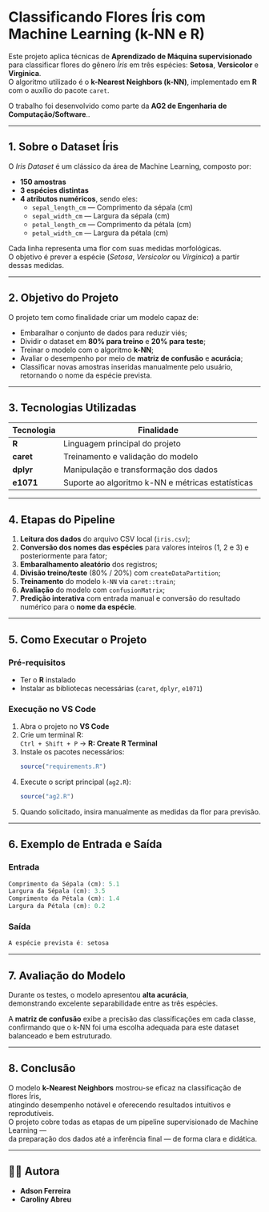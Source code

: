 # Classificando Flores Íris com Machine Learning (k-NN e R)

Este projeto aplica técnicas de **Aprendizado de Máquina supervisionado** para classificar flores do gênero *Íris* em três espécies: **Setosa**, **Versicolor** e **Virginica**.  
O algoritmo utilizado é o **k-Nearest Neighbors (k-NN)**, implementado em **R** com o auxílio do pacote `caret`.

O trabalho foi desenvolvido como parte da **AG2 de Engenharia de Computação/Software**..

---

## 1. Sobre o Dataset Íris

O *Iris Dataset* é um clássico da área de Machine Learning, composto por:

- **150 amostras**  
- **3 espécies distintas**  
- **4 atributos numéricos**, sendo eles:  
  - `sepal_length_cm` — Comprimento da sépala (cm)  
  - `sepal_width_cm` — Largura da sépala (cm)  
  - `petal_length_cm` — Comprimento da pétala (cm)  
  - `petal_width_cm` — Largura da pétala (cm)  

Cada linha representa uma flor com suas medidas morfológicas.  
O objetivo é prever a espécie (*Setosa*, *Versicolor* ou *Virginica*) a partir dessas medidas.

---

## 2. Objetivo do Projeto

O projeto tem como finalidade criar um modelo capaz de:

- Embaralhar o conjunto de dados para reduzir viés;  
- Dividir o dataset em **80% para treino** e **20% para teste**;  
- Treinar o modelo com o algoritmo **k-NN**;  
- Avaliar o desempenho por meio de **matriz de confusão** e **acurácia**;  
- Classificar novas amostras inseridas manualmente pelo usuário, retornando o nome da espécie prevista.

---

## 3. Tecnologias Utilizadas

| Tecnologia | Finalidade |
|-------------|-------------|
| **R** | Linguagem principal do projeto |
| **caret** | Treinamento e validação do modelo |
| **dplyr** | Manipulação e transformação dos dados |
| **e1071** | Suporte ao algoritmo k-NN e métricas estatísticas |

---

## 4. Etapas do Pipeline

1. **Leitura dos dados** do arquivo CSV local (`iris.csv`);  
2. **Conversão dos nomes das espécies** para valores inteiros (1, 2 e 3) e posteriormente para fator;  
3. **Embaralhamento aleatório** dos registros;  
4. **Divisão treino/teste** (80% / 20%) com `createDataPartition`;  
5. **Treinamento** do modelo `k-NN` via `caret::train`;  
6. **Avaliação** do modelo com `confusionMatrix`;  
7. **Predição interativa** com entrada manual e conversão do resultado numérico para o **nome da espécie**.

---

## 5. Como Executar o Projeto

### Pré-requisitos

- Ter o **R** instalado  
- Instalar as bibliotecas necessárias (`caret`, `dplyr`, `e1071`)

### Execução no VS Code

1. Abra o projeto no **VS Code**  
2. Crie um terminal R:  
   `Ctrl + Shift + P` → **R: Create R Terminal**  
3. Instale os pacotes necessários:  
   ```r
   source("requirements.R")
   ```
4. Execute o script principal (`ag2.R`):  
   ```r
   source("ag2.R")
   ```
5. Quando solicitado, insira manualmente as medidas da flor para previsão.

---

## 6. Exemplo de Entrada e Saída

### Entrada
```r
Comprimento da Sépala (cm): 5.1
Largura da Sépala (cm): 3.5
Comprimento da Pétala (cm): 1.4
Largura da Pétala (cm): 0.2
```

### Saída
```r
A espécie prevista é: setosa 
```

---

## 7. Avaliação do Modelo

Durante os testes, o modelo apresentou **alta acurácia**,  
demonstrando excelente separabilidade entre as três espécies.  

A **matriz de confusão** exibe a precisão das classificações em cada classe,  
confirmando que o k-NN foi uma escolha adequada para este dataset balanceado e bem estruturado.

---

## 8. Conclusão

O modelo **k-Nearest Neighbors** mostrou-se eficaz na classificação de flores Íris,  
atingindo desempenho notável e oferecendo resultados intuitivos e reprodutíveis.  
O projeto cobre todas as etapas de um pipeline supervisionado de Machine Learning —  
da preparação dos dados até a inferência final — de forma clara e didática.

---

## 👩‍💻 Autora

- **Adson Ferreira**
- **Caroliny Abreu**
